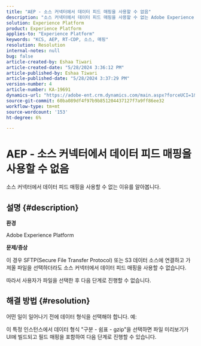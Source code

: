 ```yaml
---
title: "AEP - 소스 커넥터에서 데이터 피드 매핑을 사용할 수 없음"
description: "소스 커넥터에서 데이터 피드 매핑을 사용할 수 없는 Adobe Experience Platform 문제를 해결하는 방법을 알아봅니다."
solution: Experience Platform
product: Experience Platform
applies-to: "Experience Platform"
keywords: "KCS, AEP, RT-CDP, 소스, 매핑"
resolution: Resolution
internal-notes: null
bug: false
article-created-by: Eshaa Tiwari
article-created-date: "5/28/2024 3:36:12 PM"
article-published-by: Eshaa Tiwari
article-published-date: "5/28/2024 3:37:29 PM"
version-number: 4
article-number: KA-19691
dynamics-url: "https://adobe-ent.crm.dynamics.com/main.aspx?forceUCI=1&pagetype=entityrecord&etn=knowledgearticle&id=69e95efe-071d-ef11-840b-6045bd026dc7"
source-git-commit: 60ba089df4f97b9b851204437127f7a9ff86ee32
workflow-type: tm+mt
source-wordcount: '153'
ht-degree: 6%

---
```


# AEP - 소스 커넥터에서 데이터 피드 매핑을 사용할 수 없음


소스 커넥터에서 데이터 피드 매핑을 사용할 수 없는 이유를 알아봅니다.

## 설명 {#description}


<b>환경</b>

Adobe Experience Platform

<b>문제/증상</b>

이 경우 SFTP(Secure File Transfer Protocol) 또는 S3 데이터 소스에 연결하고 가져올 파일을 선택하더라도 소스 커넥터에서 데이터 피드 매핑을 사용할 수 없습니다.

따라서 사용자가 파일을 선택한 후 다음 단계로 진행할 수 없습니다.




## 해결 방법 {#resolution}


어떤 일이 일어나기 전에 데이터 형식을 선택해야 합니다. 예:

이 특정 인스턴스에서 데이터 형식 &quot;구분 - 쉼표 - gzip&quot;을 선택하면 파일 미리보기가 UI에 빌드되고 필드 매핑을 포함하여 다음 단계로 진행할 수 있습니다.

